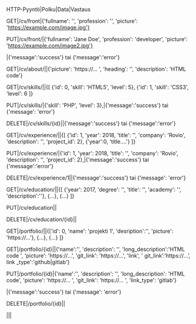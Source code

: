 HTTP-Pyyntö|Polku|Data|Vastaus 

GET|/cv/front|{'fullname': '', 
'profession': '', 
'picture': 'https://example.com/image.jpg'} 

 PUT|/cv/front/|{'fullname': 'Jane Doe', 
'profession': 'developer', 
'picture': 'https://example.com/image2.jpg'} 

|{'message':'success'} tai {'message':'error'} 

 

GET|/cv/about/||{'picture': 'https://... ', 'heading': '', 'description': 'HTML code'} 

GET|/cv/skills/||{[ 
{'id': 0, 'skill': 'HTML5', 'level': 5}, 
{'id': 1, 'skill': 'CSS3', 'level': 6 
]} 

PUT|/cv/skills/|{'skill': 'PHP', 'level': 3},|{'message':'success'} tai {'message': 'error'} 

DELETE|/cv/skills/{id}||{'message':'success'} tai {'message':'error'} 

 

GET|/cv/experience/||{[ 
{'id': 1, 'year': 2018, 'title': '', 'company': 'Rovio', 'description': '', 'project_id': 2}, 
{'year':0, 'title....'} 
]} 

PUT|/cv/experience/|{'id': 1, 'year': 2018, 'title': '', 'company': 'Rovio', 'description': '', 'project_id': 2},|{'message':'success'} tai {'message':'error'} 

DELETE|/cv/experience/1||{'message':'success'} tai {'message': 'error'} 

GET|/cv/education/||{[ 
{'year': 2017, 'degree': '', 'title': '', 'academy': '', 'description':''}, 
{...}, 
{...} 
]} 

PUT|/cv/education|| 

DELETE|/cv/education/{id}|| 

GET|/portfolio/||{['id': 0, 'name': 'projekti 1', 'desription':'', 'picture': 'https://...'}, 
{...}, 
{...} 
]} 

GET|/portfolio/{id}||{'name':'', 'description': '', 'long_description':'HTML code ', 'picture': 'https://...', 'git_link': 'https://...', 'link', ' git_link’:’https://...’, link _type':'github|gitlab'} 

PUT|/portfolio/{id}|{'name':'', 'description': '', 'long_description': 'HTML code', 'picture': 'https://... ', 'git_link': 'https://... ', 'link_type': 'gitlab'} 

|{'message':'success'} tai {'message': 'error'} 

 

DELETE|/portfolio/{id}|| 

||| 